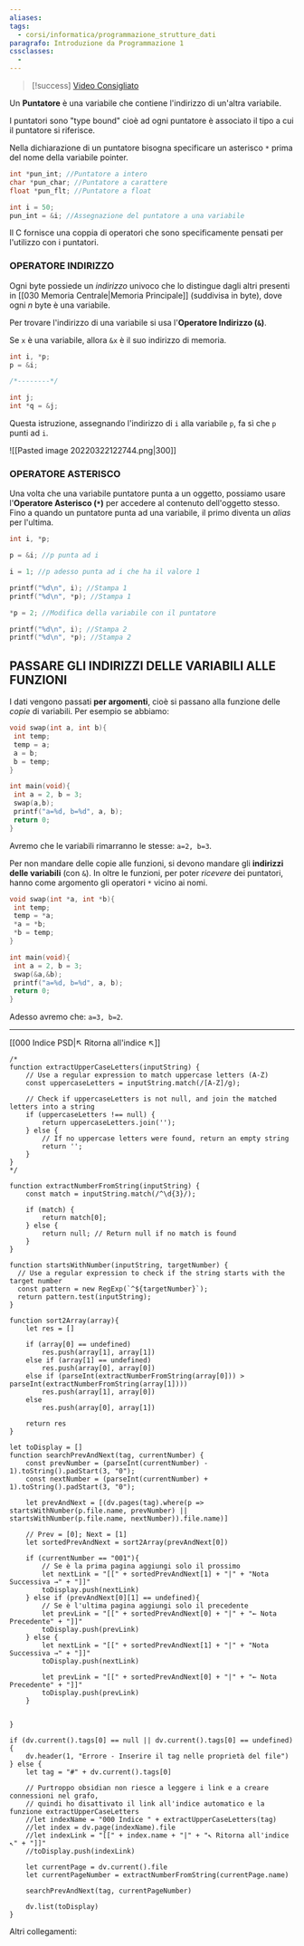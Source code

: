 ```yaml
---
aliases: 
tags:
  - corsi/informatica/programmazione_strutture_dati
paragrafo: Introduzione da Programmazione 1
cssclasses:
  - 
---
```

> [!success] [Video Consigliato](https://www.youtube.com/watch?v=2ybLD6_2gKM)

Un **Puntatore** è una variabile che contiene l'indirizzo di un'altra variabile.

I puntatori sono "type bound" cioè ad ogni puntatore è associato il tipo a cui il puntatore si riferisce.

Nella dichiarazione di un puntatore bisogna specificare un asterisco `*` prima del nome della variabile pointer.

```C
int *pun_int; //Puntatore a intero
char *pun_char; //Puntatore a carattere
float *pun_flt; //Puntatore a float

int i = 50;
pun_int = &i; //Assegnazione del puntatore a una variabile
```

Il C fornisce una coppia di operatori che sono specificamente pensati per l'utilizzo con i puntatori.

### OPERATORE INDIRIZZO
Ogni byte possiede un *indirizzo* univoco che lo distingue dagli altri presenti in [[030 Memoria Centrale|Memoria Principale]] (suddivisa in byte), dove ogni $n$ byte è una variabile.

Per trovare l'indirizzo di una variabile si usa l'**Operatore Indirizzo (`&`)**.

Se `x` è una variabile, allora `&x` è il suo indirizzo di memoria.

```C
int i, *p;
p = &i;

/*--------*/

int j;
int *q = &j;
```

Questa istruzione, assegnando l'indirizzo di `i` alla variabile `p`, fa sì che `p` punti ad `i`.

![[Pasted image 20220322122744.png|300]]

### OPERATORE ASTERISCO
Una volta che una variabile puntatore punta a un oggetto, possiamo usare l'**Operatore Asterisco (`*`)** per accedere al contenuto dell'oggetto stesso.
Fino a quando un puntatore punta ad una variabile, il primo diventa un *alias* per l'ultima.

```C
int i, *p;

p = &i; //p punta ad i

i = 1; //p adesso punta ad i che ha il valore 1

printf("%d\n", i); //Stampa 1
printf("%d\n", *p); //Stampa 1

*p = 2; //Modifica della variabile con il puntatore

printf("%d\n", i); //Stampa 2
printf("%d\n", *p); //Stampa 2
```

## PASSARE GLI INDIRIZZI DELLE VARIABILI ALLE FUNZIONI
I dati vengono passati **per argomenti**, cioè si passano alla funzione delle *copie* di variabili. Per esempio se abbiamo:

```C
void swap(int a, int b){
 int temp;
 temp = a;
 a = b;
 b = temp;
}

int main(void){
 int a = 2, b = 3;
 swap(a,b);
 printf("a=%d, b=%d", a, b);
 return 0;
}
```

Avremo che le variabili rimarranno le stesse: `a=2, b=3`.

Per non mandare delle copie alle funzioni, si devono mandare gli **indirizzi delle variabili** (con `&`).
In oltre le funzioni, per poter *ricevere* dei puntatori, hanno come argomento gli operatori `*` vicino ai nomi.

```C
void swap(int *a, int *b){
 int temp;
 temp = *a;
 *a = *b;
 *b = temp;
}

int main(void){
 int a = 2, b = 3;
 swap(&a,&b);
 printf("a=%d, b=%d", a, b);
 return 0;
}
```

Adesso avremo che: `a=3, b=2`.

___
[[000 Indice PSD|↖ Ritorna all'indice ↖]]

```dataviewjs
/*
function extractUpperCaseLetters(inputString) {
	// Use a regular expression to match uppercase letters (A-Z)
	const uppercaseLetters = inputString.match(/[A-Z]/g);
	
	// Check if uppercaseLetters is not null, and join the matched letters into a string
	if (uppercaseLetters !== null) {
		return uppercaseLetters.join('');
	} else {
	    // If no uppercase letters were found, return an empty string
	    return '';
	}
}
*/

function extractNumberFromString(inputString) {
	const match = inputString.match(/^\d{3}/);
	
	if (match) {
		return match[0];
	} else {
		return null; // Return null if no match is found
	}
}

function startsWithNumber(inputString, targetNumber) {
  // Use a regular expression to check if the string starts with the target number
  const pattern = new RegExp(`^${targetNumber}`);
  return pattern.test(inputString);
}

function sort2Array(array){
	let res = []
	
	if (array[0] == undefined)
		res.push(array[1], array[1])
	else if (array[1] == undefined)
		res.push(array[0], array[0])
	else if (parseInt(extractNumberFromString(array[0])) > parseInt(extractNumberFromString(array[1])))
		res.push(array[1], array[0])
	else
		res.push(array[0], array[1])
	
	return res
}

let toDisplay = []
function searchPrevAndNext(tag, currentNumber) {
	const prevNumber = (parseInt(currentNumber) - 1).toString().padStart(3, "0");
	const nextNumber = (parseInt(currentNumber) + 1).toString().padStart(3, "0");
	
	let prevAndNext = [(dv.pages(tag).where(p => startsWithNumber(p.file.name, prevNumber) || startsWithNumber(p.file.name, nextNumber)).file.name)]
	
	// Prev = [0]; Next = [1]
	let sortedPrevAndNext = sort2Array(prevAndNext[0])
	
	if (currentNumber == "001"){ 
		// Se è la prima pagina aggiungi solo il prossimo
		let nextLink = "[[" + sortedPrevAndNext[1] + "|" + "Nota Successiva →" + "]]"
		toDisplay.push(nextLink)
	} else if (prevAndNext[0][1] == undefined){
		// Se è l'ultima pagina aggiungi solo il precedente
		let prevLink = "[[" + sortedPrevAndNext[0] + "|" + "← Nota Precedente" + "]]"
		toDisplay.push(prevLink)
	} else {
		let nextLink = "[[" + sortedPrevAndNext[1] + "|" + "Nota Successiva →" + "]]"
		toDisplay.push(nextLink)
		
		let prevLink = "[[" + sortedPrevAndNext[0] + "|" + "← Nota Precedente" + "]]"
		toDisplay.push(prevLink)
	}
	
	
}

if (dv.current().tags[0] == null || dv.current().tags[0] == undefined){
	dv.header(1, "Errore - Inserire il tag nelle proprietà del file")
} else {
	let tag = "#" + dv.current().tags[0]

	// Purtroppo obsidian non riesce a leggere i link e a creare connessioni nel grafo,
	// quindi ho disattivato il link all'indice automatico e la funzione extractUpperCaseLetters
	//let indexName = "000 Indice " + extractUpperCaseLetters(tag)
	//let index = dv.page(indexName).file
	//let indexLink = "[[" + index.name + "|" + "↖ Ritorna all'indice ↖" + "]]"
	//toDisplay.push(indexLink)
	
	let currentPage = dv.current().file
	let currentPageNumber = extractNumberFromString(currentPage.name)
	
	searchPrevAndNext(tag, currentPageNumber)
	
	dv.list(toDisplay)
}
```

Altri collegamenti: 